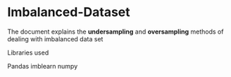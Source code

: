 # Imbalanced-Dataset

The document explains the **undersampling** and **oversampling** methods of dealing with imbalanced data set

Libraries used

Pandas
imblearn
numpy
